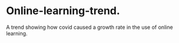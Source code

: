 # Online-learning-trend.
A trend showing how covid caused a growth rate in the use of online learning.
